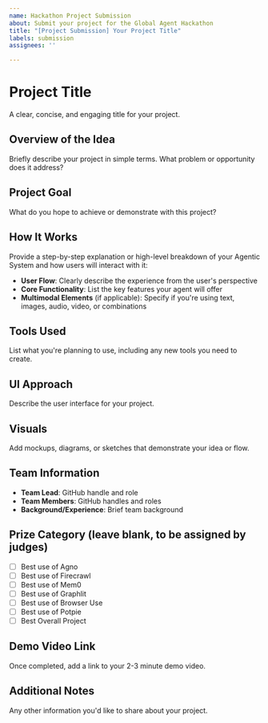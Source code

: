 ```yaml
---
name: Hackathon Project Submission
about: Submit your project for the Global Agent Hackathon
title: "[Project Submission] Your Project Title"
labels: submission
assignees: ''

---
```


# Project Title
A clear, concise, and engaging title for your project.

## Overview of the Idea
Briefly describe your project in simple terms. What problem or opportunity does it address?

## Project Goal
What do you hope to achieve or demonstrate with this project?

## How It Works
Provide a step-by-step explanation or high-level breakdown of your Agentic System and how users will interact with it:

- **User Flow**: Clearly describe the experience from the user's perspective
- **Core Functionality**: List the key features your agent will offer
- **Multimodal Elements** (if applicable): Specify if you're using text, images, audio, video, or combinations

## Tools Used
List what you're planning to use, including any new tools you need to create.

## UI Approach
Describe the user interface for your project.

## Visuals
Add mockups, diagrams, or sketches that demonstrate your idea or flow.

## Team Information
- **Team Lead**: GitHub handle and role
- **Team Members**: GitHub handles and roles
- **Background/Experience**: Brief team background

## Prize Category (leave blank, to be assigned by judges)
- [ ] Best use of Agno
- [ ] Best use of Firecrawl
- [ ] Best use of Mem0
- [ ] Best use of Graphlit
- [ ] Best use of Browser Use
- [ ] Best use of Potpie
- [ ] Best Overall Project

## Demo Video Link
Once completed, add a link to your 2-3 minute demo video.

## Additional Notes
Any other information you'd like to share about your project.
